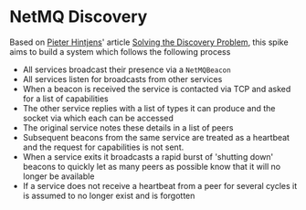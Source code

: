 # NetMQ Discovery

Based on [Pieter Hintjens](http://hintjens.com)' article [Solving the Discovery Problem](http://hintjens.com/blog:32), this spike aims to build a system which follows the following process

   - All services broadcast their presence via a `NetMQBeacon`
   - All services listen for broadcasts from other services
   - When a beacon is received the service is contacted via TCP and asked for a list of capabilities
   - The other service replies with a list of types it can produce and the socket via which each can be accessed
   - The original service notes these details in a list of peers
   - Subsequent beacons from the same service are treated as a heartbeat and the request for capabilities is not sent.
   - When a service exits it broadcasts a rapid burst of 'shutting down' beacons to quickly let as many peers as possible know that it will no longer be available
   - If a service does not receive a heartbeat from a peer for several cycles it is assumed to no longer exist and is forgotten

